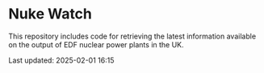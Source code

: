 # Nuke Watch

This repository includes code for retrieving the latest information available on the output of EDF nuclear power plants in the UK.

Last updated: 2025-02-01 16:15